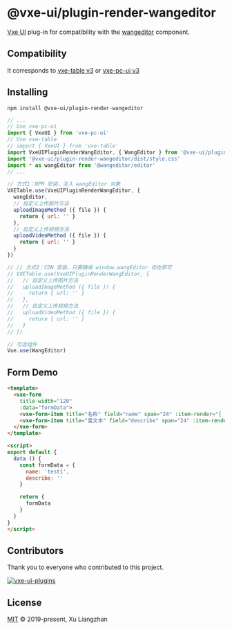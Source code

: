 # @vxe-ui/plugin-render-wangeditor

[Vxe UI](https://vxeui.com/) plug-in for compatibility with the [wangeditor](https://www.npmjs.com/package/@wangeditor/editor) component.

## Compatibility

It corresponds to [vxe-table v3](https://www.npmjs.com/package/vxe-table) or [vxe-pc-ui v3](https://www.npmjs.com/package/vxe-pc-ui)  

## Installing

```shell
npm install @vxe-ui/plugin-render-wangeditor
```

```javascript
// ...
// Use vxe-pc-ui
import { VxeUI } from 'vxe-pc-ui'
// Use vxe-table
// import { VxeUI } from 'vxe-table'
import VxeUIPluginRenderWangEditor, { WangEditor } from '@vxe-ui/plugin-render-wangeditor'
import '@vxe-ui/plugin-render-wangeditor/dist/style.css'
import * as wangEditor from '@wangeditor/editor'
// ...

// 方式1：NPM 安装，注入 wangEditor 对象
VXETable.use(VxeUIPluginRenderWangEditor, {
  wangEditor,
  // 自定义上传图片方法
  uploadImageMethod ({ file }) {
    return { url: '' }
  },
  // 自定义上传视频方法
  uploadVideoMethod ({ file }) {
    return { url: '' }
  }
})

// // 方式2：CDN 安装，只要确保 window.wangEditor 存在即可
// VXETable.use(VxeUIPluginRenderWangEditor, {
//   // 自定义上传图片方法
//   uploadImageMethod ({ file }) {
//     return { url: '' }
//   },
//   // 自定义上传视频方法
//   uploadVideoMethod ({ file }) {
//     return { url: '' }
//   }
// })

// 可选组件
Vue.use(WangEditor)
```

## Form Demo

```html
<template>
  <vxe-form
    title-width="120"
    :data="formData">
    <vxe-form-item title="名称" field="name" span="24" :item-render="{ name: 'VxeInput' }"></vxe-form-item>
    <vxe-form-item title="富文本" field="describe" span="24" :item-render="{ name: 'WangEditor' }"></vxe-form-item>
  </vxe-form>
</template>

<script>
export default {
  data () {
    const formData = {
      name: 'test1',
      describe: ''
    }

    return {
      formData
    }
  }
}
</script>
```

## Contributors

Thank you to everyone who contributed to this project.

[![vxe-ui-plugins](https://contrib.rocks/image?repo=x-extends/vxe-ui-plugins)](https://github.com/x-extends/vxe-ui-plugins/graphs/contributors)

## License

[MIT](LICENSE) © 2019-present, Xu Liangzhan
